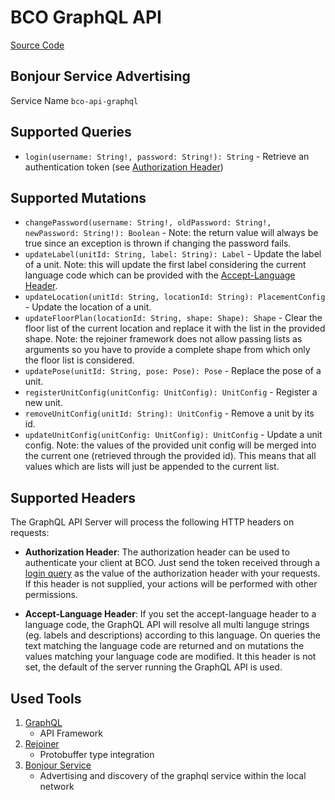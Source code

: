 # BCO GraphQL API

[Source Code](https://github.com/openbase/bco.api.graphql)

## Bonjour Service Advertising

Service Name ```bco-api-graphql```

## Supported Queries
* `login(username: String!, password: String!): String` - Retrieve an authentication token (see [Authorization Header](#supported-headers))

## Supported Mutations
* `changePassword(username: String!, oldPassword: String!, newPassword: String!): Boolean` - Note: the return value will always be true since an exception is thrown if changing the password fails.
* `updateLabel(unitId: String, label: String): Label` - Update the label of a unit. Note: this will update the first label considering the current language code which can be provided with the [Accept-Language Header](#supported-headers).
* `updateLocation(unitId: String, locationId: String): PlacementConfig` - Update the location of a unit.
* `updateFloorPlan(locationId: String, shape: Shape): Shape` - Clear the floor list of the current location and replace it with the list in the provided shape. Note: the rejoiner framework does not allow passing lists as arguments so you have to provide a complete shape from which only the floor list is considered.
* `updatePose(unitId: String, pose: Pose): Pose` - Replace the pose of a unit.
* `registerUnitConfig(unitConfig: UnitConfig): UnitConfig` - Register a new unit.
* `removeUnitConfig(unitId: String): UnitConfig` - Remove a unit by its id.
* `updateUnitConfig(unitConfig: UnitConfig): UnitConfig` - Update a unit config. Note: the values of the provided unit config will be merged into the current one (retrieved through the provided id). This means that all values which are lists will just be appended to the current list.

## Supported Headers
The GraphQL API Server will process the following HTTP headers on requests:

* **Authorization Header**:
The authorization header can be used to authenticate your client at BCO.
Just send the token received through a [login query](#supported-queries) as the value of the authorization header with your requests. 
If this header is not supplied, your actions will be performed with other permissions.

* **Accept-Language Header**:
If you set the accept-language header to a language code, the GraphQL API will resolve all multi languge strings (eg. labels and descriptions) according to this language.
On queries the text matching the language code are returned and on mutations the values matching your language code are modified.
It this header is not set, the default of the server running the GraphQL API is used.

## Used Tools

1. [GraphQL](https://graphql.org/)
   * API Framework
2. [Rejoiner](https://rejoiner.io/)
   * Protobuffer type integration
4. [Bonjour Service](https://github.com/jmdns/jmdns)
   * Advertising and discovery of the graphql service within the local network
